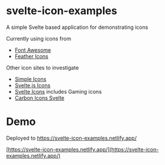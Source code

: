 # svelte-icon-examples

A simple Svelte based application for demonstrating icons

Currently using icons from 
* [Font Awesome](https://fontawesome.com/v5.15/icons?d=gallery&p=2&m=free)
* [Feather Icons](https://feathericons.com/)

Other icon sites to investigate
* [Simple Icons](https://simpleicons.org/)
* [Svelte.js Icons](https://bestofsvelte.com/t/icons)
* [Svelte Icons](https://svelte-icons-explorer.vercel.app/) includes Gaming icons
* [Carbon Icons Svelte](https://ibm.github.io/carbon-icons-svelte/)

# Demo 

Deployed to https://svelte-icon-examples.netlify.app/

[https://svelte-icon-examples.netlify.app/](https://svelte-icon-examples.netlify.app/)
